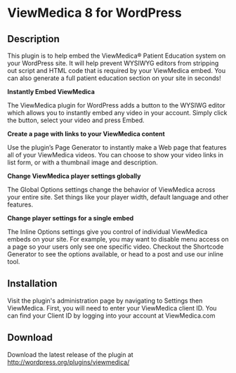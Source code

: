 # ViewMedica 8 for WordPress

## Description

This plugin is to help embed the ViewMedica&reg; Patient Education system on your WordPress site. It will help prevent WYSIWYG editors from stripping out script and HTML code that is required by your ViewMedica embed. You can also generate a full patient education section on your site in seconds!

**Instantly Embed ViewMedica**

The ViewMedica plugin for WordPress adds a button to the WYSIWG editor which allows you to instantly embed any video in your account. Simply click the button, select your video and press Embed.

**Create a page with links to your ViewMedica content**

Use the plugin’s Page Generator to instantly make a Web page that features all of your ViewMedica videos. You can choose to show your video links in list form, or with a thumbnail image and description.

**Change ViewMedica player settings globally**

The Global Options settings change the behavior of ViewMedica across your entire site. Set things like your player width, default language and other features.

**Change player settings for a single embed**

The Inline Options settings give you control of individual ViewMedica embeds on your site. For example, you may want to disable menu access on a page so your users only see one specific video. Checkout the Shortcode Generator to see the options available, or head to a post and use our inline tool.

## Installation

Visit the plugin's administration page by navigating to Settings then ViewMedica. First, you will need to enter your ViewMedica client ID. You can find your Client ID by logging into your account at ViewMedica.com

## Download

Download the latest release of the plugin at http://wordpress.org/plugins/viewmedica/

